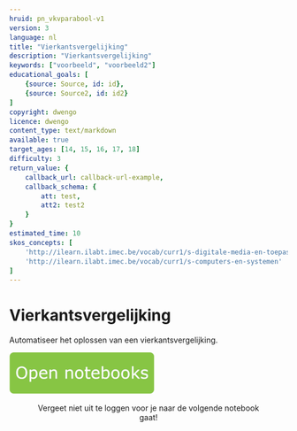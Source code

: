 ```yaml
---
hruid: pn_vkvparabool-v1
version: 3
language: nl
title: "Vierkantsvergelijking"
description: "Vierkantsvergelijking"
keywords: ["voorbeeld", "voorbeeld2"]
educational_goals: [
    {source: Source, id: id}, 
    {source: Source2, id: id2}
]
copyright: dwengo
licence: dwengo
content_type: text/markdown
available: true
target_ages: [14, 15, 16, 17, 18]
difficulty: 3
return_value: {
    callback_url: callback-url-example,
    callback_schema: {
        att: test,
        att2: test2
    }
}
estimated_time: 10
skos_concepts: [
    'http://ilearn.ilabt.imec.be/vocab/curr1/s-digitale-media-en-toepassingen', 
    'http://ilearn.ilabt.imec.be/vocab/curr1/s-computers-en-systemen'
]
---
```

# Vierkantsvergelijking
Automatiseer het oplossen van een vierkantsvergelijking.

[![](embed/Knop.png "Knop")](https://kiks.ilabt.imec.be/jupyterhub/?id=0710 "Notebooks vierkantsvergelijking parabool")
<figure>
    <figcaption align = "center">Vergeet niet uit te loggen voor je naar de volgende notebook gaat!</figcaption>
</figure>

